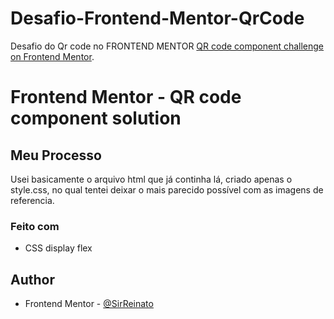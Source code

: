 # Desafio-Frontend-Mentor-QrCode
Desafio do Qr code no FRONTEND MENTOR [QR code component challenge on Frontend Mentor](https://www.frontendmentor.io/challenges/qr-code-component-iux_sIO_H).
# Frontend Mentor - QR code component solution
 

## Meu Processo
  Usei basicamente o arquivo html que já continha lá, criado apenas o style.css, no qual tentei deixar o mais parecido possível com as imagens de referencia.

### Feito com

- CSS 
display flex

## Author

- Frontend Mentor - [@SirReinato](https://www.frontendmentor.io/profile/SirReinato)


